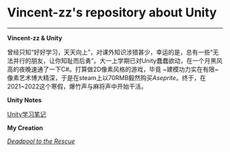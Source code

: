 # Vincent-zz's repository about Unity
---
**Vincent-zz & Unity** 

曾经只知“好好学习，天天向上”，对课外知识涉猎甚少，幸运的是，总有一些“无法并行的朋友，让你知耻而后勇”。大一上学期已对Unity蠢蠢欲动，在一个月黑风高的夜晚速通了一下C#。打算做2D像素风格的游戏，毕竟 ~建模功力实在有限~ 像素艺术博大精深，于是在steam上以70RMB毅然购买*Aseprite*。终于，在2021~2022这个寒假，爆竹声与麻将声中开始干活。

**Unity Notes** 

[Unity学习笔记](https://github.com/Vincent-zz/Unity/blob/main/UnityNotes.md) 

**My Creation** 

[*Deadpool to the Rescue*]() 
